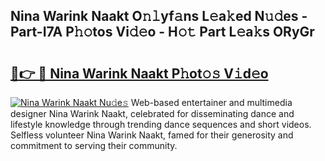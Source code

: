 ## Nina Warink Naakt O𝚗𝚕yf𝚊ns L𝚎a𝚔ed N𝚞𝚍es - Part-I7A P𝚑𝚘tos Vi𝚍𝚎o - H𝚘𝚝 Part L𝚎a𝚔s ORyGr

# <h2><a href="http://kf13hsy.oniu.top/?m=Nina+Warink+Naakt">🔗👉 🔴 Nina Warink Naakt P𝚑ot𝚘𝚜 V𝚒d𝚎o</a></h2>

[![Nina Warink Naakt Nu𝚍e𝚜](https://i.imgur.com/0qMVB7G.gif)](http://kf13hsy.oniu.top/?m=Nina+Warink+Naakt)
Web-based entertainer and multimedia designer Nina Warink Naakt, celebrated for disseminating dance and lifestyle knowledge through trending dance sequences and short videos. Selfless volunteer Nina Warink Naakt, famed for their generosity and commitment to serving their community.  
